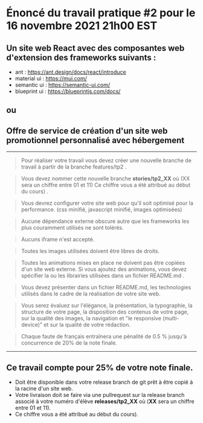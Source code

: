 # Énoncé du travail pratique #2 pour le 16 novembre 2021 21h00 EST

## Un site web React avec des composantes web d'extension des frameworks suivants :
- ant : https://ant.design/docs/react/introduce
- material ui : https://mui.com/
- semantic ui : https://semantic-ui.com/
- blueprint ui : https://blueprintjs.com/docs/

## ou

## Offre de service de création d'un site web promotionnel personnalisé avec hébergement

---

>   Pour réaliser votre travail vous devez créer une nouvelle branche de travail à partir de la branche features/tp2 .

>   Vous devez nommer cette nouvelle branche **stories/tp2_XX** où 
(XX sera un chiffre entre 01 et 11) Ce chiffre vous a été attribué au début du cours) .

>   

>   Vous devrez configurer votre site web pour qu'il soit optimisé pour la performance. (css minifié, javascript minifié, images optimisées)

>   Aucune dépendance externe obscure autre que les frameworks les plus couramment utilisés ne sont tolérés.

>   Aucuns iframe n'est accepté.

>   Toutes les images utilisées doivent être libres de droits.

>   Toutes les animations mises en place ne doivent pas être copiées d'un site web externe. Si vous ajoutez des animations, vous devez spécifier la ou les librairies utilisées dans un fichier README.md .

>   Vous devez présenter dans un fichier README.md, les technologies utilisés dans le cadre de la réalisation de votre site web.

>   Vous serez évaluez sur l'élégance, la présentation, la typographie, la structure de votre page, la disposition des contenus de votre page, sur la qualité des images, la navigation et "le responsive (multi-device)" et sur la qualité de votre rédaction.

>   Chaque faute de français entraînera une pénalité de 0.5 % jusqu'à concurrence de 20% de la note finale.

---

## Ce travail compte pour 25% de votre note finale.
-   Doit être disponible dans votre release branch de git prêt à être copié à la racine d'un site web.
-   Votre livraison doit se faire via une pullrequest sur la release branch associé à votre numéro d'élève **releases/tp2_XX** où 
(**XX** sera un chiffre entre 01 et 11).
- Ce chiffre vous a été attribué au début du cours).
